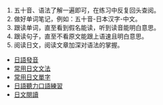 1. 五十音、语法了解一遍即可，在练习中反复回头查阅。
2. 做好单词笔记，例如：五十音-日本汉字-中文。
3. 跟读单词，直至看到假名能读，听到读音能明白意思。
4. 跟读句子，直至不看原文能跟上语速且明白意思。
5. 阅读日文，阅读文章加深对语法的掌握。

- [日語發音](https://www.youtube.com/playlist?list=PL9-BQJpcNzYg3LungPWUuHivyPiJxQkmP)
- [常用日文文法](https://www.youtube.com/playlist?list=PL9-BQJpcNzYiYuDt59KsQAoIXq__KLxH9)
- [常用日文單字](https://www.youtube.com/playlist?list=PL9-BQJpcNzYivOsor5cV0K_hEWx4R5_EM)
- [日語聽力口語練習](https://www.youtube.com/playlist?list=PL9-BQJpcNzYi3m4LkoSuJZrmgFjmo0NsT)
- [日文閱讀](https://www.youtube.com/watch?v=rojXS7PBYjE&list=PL9-BQJpcNzYhUxVDKwvxcxO2V5u0KXZTX)